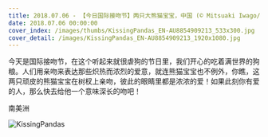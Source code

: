 ```yaml
---
title: 2018.07.06 - 【今日国际接吻节】两只大熊猫宝宝，中国 (© Mitsuaki Iwago/Minden Pictures)
date: 2018.07.06 00:00:00
cover_index: /images/thumbs/KissingPandas_EN-AU8854909213_533x300.jpg
cover_detail: /images/KissingPandas_EN-AU8854909213_1920x1080.jpg
---
```


今天是国际接吻节，在这个听起来就很虐狗的节日里，我们开心的吃着满世界的狗粮。人们用亲吻来表达那些炽热而浓烈的爱意，就连熊猫宝宝也不例外，你瞧，这两只顽皮的熊猫宝宝在树杈上亲吻，彼此的眼睛里都是浓浓的爱！如果此刻你有爱的人，那么快去给他一个意味深长的吻吧！

南美洲

![KissingPandas](/images/KissingPandas_EN-AU8854909213_1920x1080.jpg)
